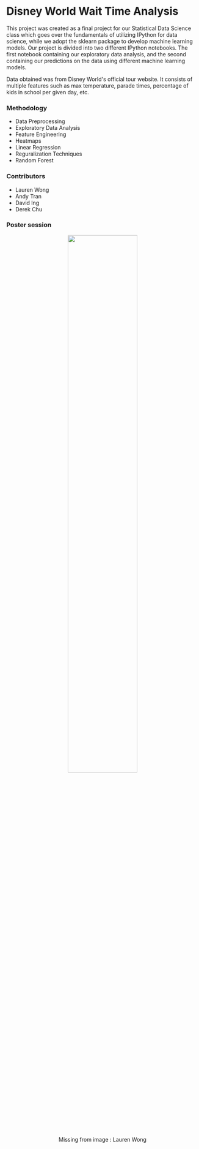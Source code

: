 # Disney World Wait Time Analysis
This project was created as a final project for our Statistical Data Science class which goes over the fundamentals of utilizing IPython for data science, while we adopt the sklearn package to develop machine learning models. Our project is divided into two different IPython notebooks. The first notebook containing our exploratory data analysis, and the second containing our predictions on the data using different machine learning models.

Data obtained was from Disney World's official tour website. It consists of multiple features such as max temperature, parade times, percentage of kids in school per given day, etc.

### Methodology
* Data Preprocessing
* Exploratory Data Analysis
* Feature Engineering
* Heatmaps
* Linear Regression
* Reguralization Techniques
* Random Forest


### Contributors
* Lauren Wong
* Andy Tran
* David Ing
* Derek Chu

### Poster session
<p align="center"> 
<img src="https://i.imgur.com/900umc2.jpg" align="center" width="60%" height="60%">

<p align="center"> 
Missing from image : Lauren Wong
</p>




